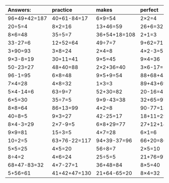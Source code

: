 | Answers: | practice | makes | perfect | ! |
| :--- | :--- | :--- | :--- | :--- |
| 96+49+42=187 | 40+61-84=17 | 6×9=54 | 2×2=4 | 99-61=38 | 
| 20÷5=4 | 8×2=16 | 13+46=59 | 26+6=32 | 68-55=13 | 
| 8×6=48 | 35÷5=7 | 36+54+18=108 | 2+1=3 | 4×9+77=113 | 
| 33-27=6 | 12+52=64 | 49÷7=7 | 9+62=71 | 7×3+96=117 | 
| 3+90=93 | 3×8=24 | 2×4=8 | 4×2-3=5 | 28÷7=4 | 
| 9×3-8=19 | 30+11=41 | 9×5=45 | 9×4=36 | 22+31=53 | 
| 50-23=27 | 48+40=88 | 2×2+36=40 | 3×6-17=1 | 4×3=12 | 
| 96-1=95 | 6×8=48 | 9×5+9=54 | 88+68+43=199 | 39+30=69 | 
| 7×4=28 | 4×8=32 | 1×3=3 | 89+43+69=201 | 41-1=40 | 
| 5×4-14=6 | 63÷9=7 | 52+30=82 | 20-16=4 | 2×9-13=5 | 
| 6×5=30 | 35÷7=5 | 9×9-43=38 | 32+65=97 | 3×6=18 | 
| 8×8=64 | 86+13=99 | 4×2=8 | 90-77=13 | 49+33=82 | 
| 40÷8=5 | 9×3=27 | 42-25=17 | 18+11=29 | 83-18=65 | 
| 8×4-3=29 | 2×7-9=5 | 6×8+29=77 | 27+12+14=53 | 70-43=27 | 
| 9×9=81 | 15÷3=5 | 4×7=28 | 6×1=6 | 8×9=72 | 
| 10÷2=5 | 63+76-22=117 | 94+39-37=96 | 66+20=86 | 53+37=90 | 
| 5×5=25 | 4×5=20 | 56÷8=7 | 2×5=10 | 46+33=79 | 
| 8÷4=2 | 4×6=24 | 25÷5=5 | 21+76=97 | 23+79+96=198 | 
| 68+47-83=32 | 4×7-27=1 | 36+48=84 | 8×5=40 | 62-30=32 | 
| 5+56=61 | 41+42+47=130 | 21+64-65=20 | 8×4=32 | 1×4=4 | 

